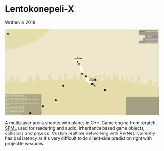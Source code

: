# Lentokonepeli-X

Written in 2018

![Swag-Man Screenshot](./lkp_0.9.1-alpha_screenshot.jpg)

A multiplayer arena shooter with planes in C++.
Game engine from scratch, [SFML](https://www.sfml-dev.org/) used for rendering and audio, inheritance based game objects, collisions and physics.
Custom realtime networking with [RakNet](http://www.jenkinssoftware.com/). Currently has bad latency as it's very difficult to do client-side prediction right with projectile weapons.
